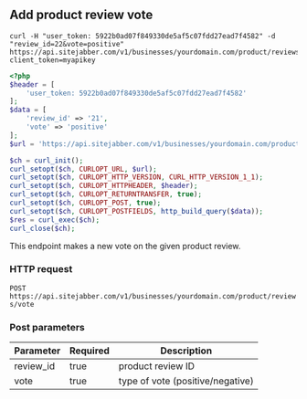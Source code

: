 ## Add product review vote

```shell
curl -H "user_token: 5922b0ad07f849330de5af5c07fdd27ead7f4582" -d "review_id=22&vote=positive"
https://api.sitejabber.com/v1/businesses/yourdomain.com/product/reviews/vote?client_token=myapikey
```

```php
<?php
$header = [
	'user_token: 5922b0ad07f849330de5af5c07fdd27ead7f4582'
];
$data = [
	'review_id' => '21',
	'vote' => 'positive'
];
$url = 'https://api.sitejabber.com/v1/businesses/yourdomain.com/product/reviews/vote?client_token=myapikey';

$ch = curl_init();
curl_setopt($ch, CURLOPT_URL, $url);
curl_setopt($ch, CURLOPT_HTTP_VERSION, CURL_HTTP_VERSION_1_1);
curl_setopt($ch, CURLOPT_HTTPHEADER, $header);
curl_setopt($ch, CURLOPT_RETURNTRANSFER, true);
curl_setopt($ch, CURLOPT_POST, true);
curl_setopt($ch, CURLOPT_POSTFIELDS, http_build_query($data));
$res = curl_exec($ch);
curl_close($ch);
```

This endpoint makes a new vote on the given product review.

### HTTP request

`POST https://api.sitejabber.com/v1/businesses/yourdomain.com/product/reviews/vote`

### Post parameters

Parameter | Required | Description
--------- | ------- | -----------
review_id | true | product review ID
vote | true | type of vote (positive/negative)
